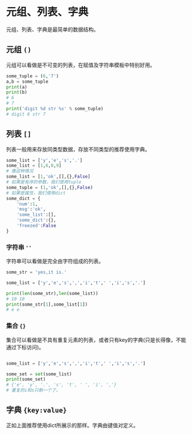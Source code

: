 # 元组、列表、字典

元组、列表、字典是最简单的数据结构。

## 元组 ```()```

元组可以看做是不可变的列表，在赋值及字符串模板中特别好用。

```python
some_tuple = (6,'7')
a,b = some_tuple
print(a)
print(b)
# 6
# 7
print('digit %d str %s' % some_tuple)
# digit 6 str 7
```

## 列表 ```[]```

列表一般用来存放同类型数据，存放不同类型的推荐使用字典。

```python
some_list = ['y','e','s','.']
some_list = [1,6,8,9]
# 像这种情况
some_list = [1,'ok',[],{},False]
# 如果是有序的参数，我们使用tuple
some_tuple = (1,'ok',[],{},False)
# 如果是属性，我们使用dict
some_dict = {
    'num':1,
    'msg':'ok',
    'some_list':[],
    'some_dict':{},
    'freezed':False
}
```

### 字符串 ```''```

字符串可以看做是完全由字符组成的列表。

```python
some_str = 'yes,it is.'

some_list = ['y','e','s',',','i','t',' ','i','s','.']

print(len(some_str),len(some_list))
# 10 10
print(some_str[1],some_list[1])
# e e
```

### 集合 ```{}```

集合可以看做是不具有重复元素的列表，或者只有key的字典(只是长得像，不能通过下标访问)。
```python

some_list = ['y','e','s',',','i','t',' ','i','s','.']

some_set = set(some_list)
print(some_set)
# {'e', 'y', '.', 's', 't', ' ', 'i', ','}
# 重复的i和s只剩一个了。
```

## 字典 ```{key:value}```

正如上面推荐使用dict所展示的那样。字典由键值对定义。
